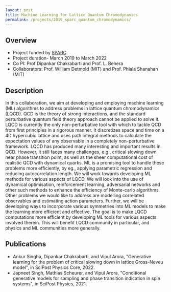 ```yaml
---
layout: post
title: Machine Learning for Lattice Quantum Chromodynamics
permalink: /projects/2019_sparc_quantum_chromodynamics/
---
```


## Overview

  - Project funded by [SPARC]().
  - Project duration- March 2019 to March 2022
  - Co PI: Prof Dipankar Chakrabarti and Prof. L. Behera
  - Collaborators: Prof. William Detmold (MIT) and Prof. Phiala Shanahan (MIT) 

## Description
<!---
<img class="img-cover mb-3" src="/assets/images/projects/2021_sensors_graph_abs.png" width="800" height="340">
<br />
--->

In this collaboration, we aim at developing and employing machine learning (ML) algorithms to address problems in lattice quantum chromodynamics (LQCD). QCD is the theory of strong interactions, and the standard perturbative quantum field theory approach cannot be applied to solve it. LQCD is currently the only non-perturbative tool with which to tackle QCD from first principles in a rigorous manner. It discretizes space and time on a 4D hypercubic lattice and uses path integral methods to calculate the expectation values of any observable in a completely non-perturbative framework. LQCD has produced many interesting and important results in QCD. However, it still faces many challenges, e.g., critical slowing down near phase transition point, as well as the sheer computational cost of realistic QCD with dynamical quarks. ML is a promising tool to handle these problems more efficiently, by eg., applying parametric regression and reducing autocorrelation length. We will work towards developing ML methods for various aspects of LQCD. We will look into the use of dynamical optimisation, reinforcement learning, adversarial networks and other such methods to enhance the efficiency of Monte-carlo algorithms. Other problems we would like to address are modelling correlated observables and estimating action parameters. Further, we will be developing ways to incorporate various symmetries into ML models to make the learning more efficient and effective. The goal is to make LQCD computations more efficient by developing ML tools for various aspects involved therein. This will benefit LQCD community in particular, and physics and ML communities more generally.

## Publications
- Ankur Singha, Dipankar Chakrabarti, and Vipul Arora, "Generative learning for the problem of critical slowing down in lattice Gross-Neveu model", in SciPost Physics Core, 2022.
- Japneet Singh, Mathias Scheurer, and Vipul Arora, "Conditional generative models for sampling and phase transition indication in spin systems", in SciPost Physics, 2021.